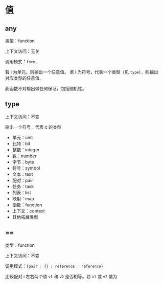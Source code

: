 # 值

## any

类型：function

上下文访问：无关

调用模式：`form.`

若 i 为单元，则输出一个任意值。
若 i 为符号，代表一个类型（见 `type`），则输出对应类型的任意值。

此函数不对输出做任何保证，包括随机性。

## type

上下文访问：不变

输出一个符号，代表 c 的类型

- 单元：unit
- 比特：bit
- 整数：integer
- 数：number
- 字节：byte
- 符号：symbol
- 文本：text
- 配对：pair
- 任务：task
- 列表：list
- 映射：map
- 函数：function
- 上下文：context
- 其他拓展类型

## ==

类型：function

上下文访问：不变

调用模式：`{pair : {} : reference : reference}`

比较配对 i 左右两个值 `v1` 和 `v2` 是否相等。若 `v1` 或 `v2` 值为
